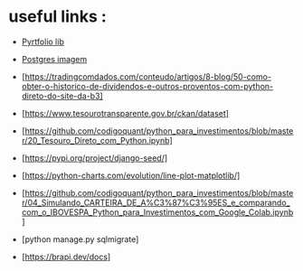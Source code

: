 # useful links :

- [Pyrtfolio lib](https://github.com/alvarobartt/pyrtfolio)

- [Postgres imagem](https://github.com/khezen/compose-postgres/tree/master)


- [https://tradingcomdados.com/conteudo/artigos/8-blog/50-como-obter-o-historico-de-dividendos-e-outros-proventos-com-python-direto-do-site-da-b3]


- [https://www.tesourotransparente.gov.br/ckan/dataset]

- [https://github.com/codigoquant/python_para_investimentos/blob/master/20_Tesouro_Direto_com_Python.ipynb]

- [https://pypi.org/project/django-seed/]

- [https://python-charts.com/evolution/line-plot-matplotlib/]

- [https://github.com/codigoquant/python_para_investimentos/blob/master/04_Simulando_CARTEIRA_DE_A%C3%87%C3%95ES_e_comparando_com_o_IBOVESPA_Python_para_Investimentos_com_Google_Colab.ipynb]

- [python manage.py sqlmigrate]
- [https://brapi.dev/docs]
